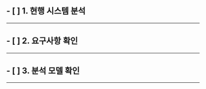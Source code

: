 ## - [ ] **1. 현행 시스템 분석**
------------------------------------
## - [ ] **2. 요구사항 확인**
------------------------------------
## - [ ] **3. 분석 모델 확인**
------------------------------------
